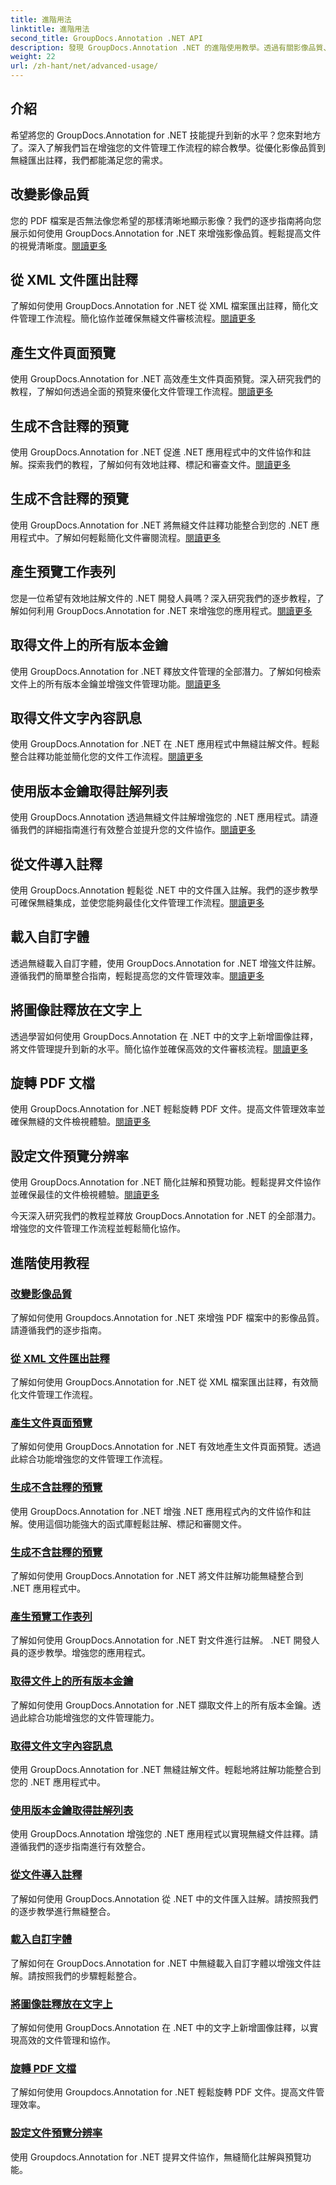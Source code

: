 ```yaml
---
title: 進階用法
linktitle: 進階用法
second_title: GroupDocs.Annotation .NET API
description: 發現 GroupDocs.Annotation .NET 的進階使用教學。透過有關影像品質、註解匯出等的逐步指南增強文件管理。
weight: 22
url: /zh-hant/net/advanced-usage/
---
```

## 介紹

希望將您的 GroupDocs.Annotation for .NET 技能提升到新的水平？您來對地方了。深入了解我們旨在增強您的文件管理工作流程的綜合教學。從優化影像品質到無縫匯出註釋，我們都能滿足您的需求。

## 改變影像品質
您的 PDF 檔案是否無法像您希望的那樣清晰地顯示影像？我們的逐步指南將向您展示如何使用 GroupDocs.Annotation for .NET 來增強影像品質。輕鬆提高文件的視覺清晰度。[閱讀更多](./change-image-quality/)

## 從 XML 文件匯出註釋
了解如何使用 GroupDocs.Annotation for .NET 從 XML 檔案匯出註釋，簡化文件管理工作流程。簡化協作並確保無縫文件審核流程。[閱讀更多](./export-annotations-xml-file/)

## 產生文件頁面預覽
使用 GroupDocs.Annotation for .NET 高效產生文件頁面預覽。深入研究我們的教程，了解如何透過全面的預覽來優化文件管理工作流程。[閱讀更多](./generate-document-pages-preview/)

## 生成不含註釋的預覽
使用 GroupDocs.Annotation for .NET 促進 .NET 應用程式中的文件協作和註解。探索我們的教程，了解如何有效地註釋、標記和審查文件。[閱讀更多](./generate-preview-without-annotations/)

## 生成不含註釋的預覽
使用 GroupDocs.Annotation for .NET 將無縫文件註釋功能整合到您的 .NET 應用程式中。了解如何輕鬆簡化文件審閱流程。[閱讀更多](./generate-preview-without-comments/)

## 產生預覽工作表列
您是一位希望有效地註解文件的 .NET 開發人員嗎？深入研究我們的逐步教程，了解如何利用 GroupDocs.Annotation for .NET 來增強您的應用程式。[閱讀更多](./generate-preview-worksheet-columns/)

## 取得文件上的所有版本金鑰
使用 GroupDocs.Annotation for .NET 釋放文件管理的全部潛力。了解如何檢索文件上的所有版本金鑰並增強文件管理功能。[閱讀更多](./get-all-version-keys-document/)

## 取得文件文字內容訊息
使用 GroupDocs.Annotation for .NET 在 .NET 應用程式中無縫註解文件。輕鬆整合註釋功能並簡化您的文件工作流程。[閱讀更多](./get-document-text-content-information/)

## 使用版本金鑰取得註解列表
使用 GroupDocs.Annotation 透過無縫文件註解增強您的 .NET 應用程式。請遵循我們的詳細指南進行有效整合並提升您的文件協作。[閱讀更多](./get-list-annotations-version-key/)

## 從文件導入註釋
使用 GroupDocs.Annotation 輕鬆從 .NET 中的文件匯入註解。我們的逐步教學可確保無縫集成，並使您能夠最佳化文件管理工作流程。[閱讀更多](./import-annotations-from-document/)

## 載入自訂字體
透過無縫載入自訂字體，使用 GroupDocs.Annotation for .NET 增強文件註解。遵循我們的簡單整合指南，輕鬆提高您的文件管理效率。[閱讀更多](./loading-custom-fonts/)

## 將圖像註釋放在文字上
透過學習如何使用 GroupDocs.Annotation 在 .NET 中的文字上新增圖像註釋，將文件管理提升到新的水平。簡化協作並確保高效的文件審核流程。[閱讀更多](./put-image-annotation-over-text/)

## 旋轉 PDF 文檔
使用 GroupDocs.Annotation for .NET 輕鬆旋轉 PDF 文件。提高文件管理效率並確保無縫的文件檢視體驗。[閱讀更多](./rotating-pdf-documents/)

## 設定文件預覽分辨率
使用 GroupDocs.Annotation for .NET 簡化註解和預覽功能。輕鬆提昇文件協作並確保最佳的文件檢視體驗。[閱讀更多](./set-document-preview-resolution/)

今天深入研究我們的教程並釋放 GroupDocs.Annotation for .NET 的全部潛力。增強您的文件管理工作流程並輕鬆簡化協作。
## 進階使用教程
### [改變影像品質](./change-image-quality/)
了解如何使用 Groupdocs.Annotation for .NET 來增強 PDF 檔案中的影像品質。請遵循我們的逐步指南。
### [從 XML 文件匯出註釋](./export-annotations-xml-file/)
了解如何使用 GroupDocs.Annotation for .NET 從 XML 檔案匯出註釋，有效簡化文件管理工作流程。
### [產生文件頁面預覽](./generate-document-pages-preview/)
了解如何使用 GroupDocs.Annotation for .NET 有效地產生文件頁面預覽。透過此綜合功能增強您的文件管理工作流程。
### [生成不含註釋的預覽](./generate-preview-without-annotations/)
使用 GroupDocs.Annotation for .NET 增強 .NET 應用程式內的文件協作和註解。使用這個功能強大的函式庫輕鬆註解、標記和審閱文件。
### [生成不含註釋的預覽](./generate-preview-without-comments/)
了解如何使用 GroupDocs.Annotation for .NET 將文件註解功能無縫整合到 .NET 應用程式中。
### [產生預覽工作表列](./generate-preview-worksheet-columns/)
了解如何使用 GroupDocs.Annotation for .NET 對文件進行註解。 .NET 開發人員的逐步教學。增強您的應用程式。
### [取得文件上的所有版本金鑰](./get-all-version-keys-document/)
了解如何使用 GroupDocs.Annotation for .NET 擷取文件上的所有版本金鑰。透過此綜合功能增強您的文件管理能力。
### [取得文件文字內容訊息](./get-document-text-content-information/)
使用 GroupDocs.Annotation for .NET 無縫註解文件。輕鬆地將註解功能整合到您的 .NET 應用程式中。
### [使用版本金鑰取得註解列表](./get-list-annotations-version-key/)
使用 GroupDocs.Annotation 增強您的 .NET 應用程式以實現無縫文件註釋。請遵循我們的逐步指南進行有效整合。
### [從文件導入註釋](./import-annotations-from-document/)
了解如何使用 GroupDocs.Annotation 從 .NET 中的文件匯入註解。請按照我們的逐步教學進行無縫整合。
### [載入自訂字體](./loading-custom-fonts/)
了解如何在 GroupDocs.Annotation for .NET 中無縫載入自訂字體以增強文件註解。請按照我們的步驟輕鬆整合。
### [將圖像註釋放在文字上](./put-image-annotation-over-text/)
了解如何使用 GroupDocs.Annotation 在 .NET 中的文字上新增圖像註釋，以實現高效的文件管理和協作。
### [旋轉 PDF 文檔](./rotating-pdf-documents/)
了解如何使用 Groupdocs.Annotation for .NET 輕鬆旋轉 PDF 文件。提高文件管理效率。
### [設定文件預覽分辨率](./set-document-preview-resolution/)
使用 Groupdocs.Annotation for .NET 提昇文件協作，無縫簡化註解與預覽功能。